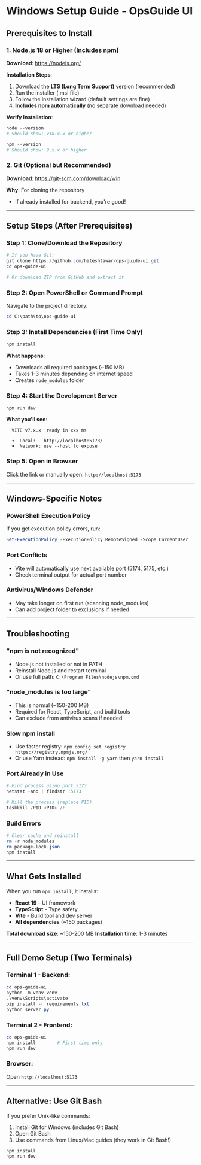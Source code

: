 # Windows Setup Guide - OpsGuide UI

## Prerequisites to Install

### 1. Node.js 18 or Higher (Includes npm)
**Download**: https://nodejs.org/

**Installation Steps**:
1. Download the **LTS (Long Term Support)** version (recommended)
2. Run the installer (.msi file)
3. Follow the installation wizard (default settings are fine)
4. **Includes npm automatically** (no separate download needed)

**Verify Installation**:
```powershell
node --version
# Should show: v18.x.x or higher

npm --version
# Should show: 9.x.x or higher
```

### 2. Git (Optional but Recommended)
**Download**: https://git-scm.com/download/win

**Why**: For cloning the repository
- If already installed for backend, you're good!

---

## Setup Steps (After Prerequisites)

### Step 1: Clone/Download the Repository
```powershell
# If you have Git:
git clone https://github.com/hiteshtawar/ops-guide-ui.git
cd ops-guide-ui

# Or download ZIP from GitHub and extract it
```

### Step 2: Open PowerShell or Command Prompt
Navigate to the project directory:
```powershell
cd C:\path\to\ops-guide-ui
```

### Step 3: Install Dependencies (First Time Only)
```powershell
npm install
```

**What happens**:
- Downloads all required packages (~150 MB)
- Takes 1-3 minutes depending on internet speed
- Creates `node_modules` folder

### Step 4: Start the Development Server
```powershell
npm run dev
```

**What you'll see**:
```
  VITE v7.x.x  ready in xxx ms

  ➜  Local:   http://localhost:5173/
  ➜  Network: use --host to expose
```

### Step 5: Open in Browser
Click the link or manually open: `http://localhost:5173`

---

## Windows-Specific Notes

### PowerShell Execution Policy
If you get execution policy errors, run:
```powershell
Set-ExecutionPolicy -ExecutionPolicy RemoteSigned -Scope CurrentUser
```

### Port Conflicts
- Vite will automatically use next available port (5174, 5175, etc.)
- Check terminal output for actual port number

### Antivirus/Windows Defender
- May take longer on first run (scanning node_modules)
- Can add project folder to exclusions if needed

---

## Troubleshooting

### "npm is not recognized"
- Node.js not installed or not in PATH
- Reinstall Node.js and restart terminal
- Or use full path: `C:\Program Files\nodejs\npm.cmd`

### "node_modules is too large"
- This is normal (~150-200 MB)
- Required for React, TypeScript, and build tools
- Can exclude from antivirus scans if needed

### Slow npm install
- Use faster registry: `npm config set registry https://registry.npmjs.org/`
- Or use Yarn instead: `npm install -g yarn` then `yarn install`

### Port Already in Use
```powershell
# Find process using port 5173
netstat -ano | findstr :5173

# Kill the process (replace PID)
taskkill /PID <PID> /F
```

### Build Errors
```powershell
# Clear cache and reinstall
rm -r node_modules
rm package-lock.json
npm install
```

---

## What Gets Installed

When you run `npm install`, it installs:
- **React 19** - UI framework
- **TypeScript** - Type safety
- **Vite** - Build tool and dev server
- **All dependencies** (~150 packages)

**Total download size**: ~150-200 MB
**Installation time**: 1-3 minutes

---

## Full Demo Setup (Two Terminals)

### Terminal 1 - Backend:
```powershell
cd ops-guide-ai
python -m venv venv
.\venv\Scripts\activate
pip install -r requirements.txt
python server.py
```

### Terminal 2 - Frontend:
```powershell
cd ops-guide-ui
npm install        # First time only
npm run dev
```

### Browser:
Open `http://localhost:5173`

---

## Alternative: Use Git Bash

If you prefer Unix-like commands:
1. Install Git for Windows (includes Git Bash)
2. Open Git Bash
3. Use commands from Linux/Mac guides (they work in Git Bash!)

```bash
npm install
npm run dev
```

